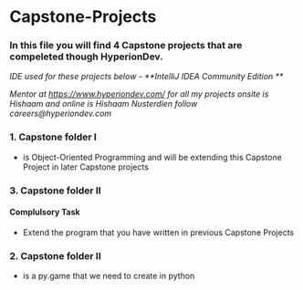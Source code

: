 # Capstone-Projects

### In this file you will find 4 Capstone projects that are compeleted though HyperionDev.

_IDE used for these projects below - **IntelliJ IDEA Community Edition **_

_Mentor at https://www.hyperiondev.com/ for all my projects onsite is Hishaam and online is Hishaam Nusterdien follow careers@hyperiondev.com_

### **1. Capstone folder I**
* is Object-Oriented Programming and will be extending this Capstone Project in later Capstone projects

### **3. Capstone folder II**
#### Complulsory Task
* Extend the program that you have written in previous Capstone Projects

### **2. Capstone folder II**
* is a py.game that we need to create in python
